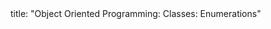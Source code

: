 <frontmatter>
title: "Object Oriented Programming: Classes: Enumerations"
</frontmatter>

<include src="navbar.md" boilerplate />

<include src="unit-inPage-asFlat.md" boilerplate />